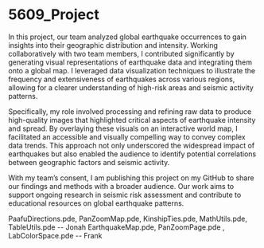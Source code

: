 # 5609_Project

In this project, our team analyzed global earthquake occurrences to gain insights into their geographic distribution and intensity. Working collaboratively with two team members, I contributed significantly by generating visual representations of earthquake data and integrating them onto a global map. I leveraged data visualization techniques to illustrate the frequency and extensiveness of earthquakes across various regions, allowing for a clearer understanding of high-risk areas and seismic activity patterns.

Specifically, my role involved processing and refining raw data to produce high-quality images that highlighted critical aspects of earthquake intensity and spread. By overlaying these visuals on an interactive world map, I facilitated an accessible and visually compelling way to convey complex data trends. This approach not only underscored the widespread impact of earthquakes but also enabled the audience to identify potential correlations between geographic factors and seismic activity.

With my team’s consent, I am publishing this project on my GitHub to share our findings and methods with a broader audience. Our work aims to support ongoing research in seismic risk assessment and contribute to educational resources on global earthquake patterns.

PaafuDirections.pde, PanZoomMap.pde, KinshipTies.pde,  MathUtils.pde, TableUtils.pde -- Jonah
EarthquakeMap.pde, PanZoomPage.pde , LabColorSpace.pde -- Frank
